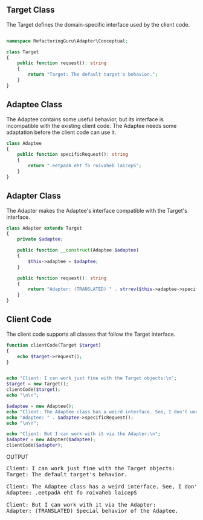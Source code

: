 
## Target Class
The Target defines the domain-specific interface used by the client code.

```php

namespace RefactoringGuru\Adapter\Conceptual;

class Target
{
    public function request(): string
    {
        return "Target: The default target's behavior.";
    }
}

```

## Adaptee Class
 The Adaptee contains some useful behavior, but its interface is incompatible with the existing client code. The Adaptee needs some adaptation before the client code can use it.

```php
class Adaptee
{
    public function specificRequest(): string
    {
        return ".eetpadA eht fo roivaheb laicepS";
    }
}

```

## Adapter Class
The Adapter makes the Adaptee's interface compatible with the Target's interface.

```php
class Adapter extends Target
{
    private $adaptee;

    public function __construct(Adaptee $adaptee)
    {
        $this->adaptee = $adaptee;
    }

    public function request(): string
    {
        return "Adapter: (TRANSLATED) " . strrev($this->adaptee->specificRequest());
    }
}

```

## Client Code
The client code supports all classes that follow the Target interface.

```php
function clientCode(Target $target)
{
    echo $target->request();
}


echo "Client: I can work just fine with the Target objects:\n";
$target = new Target();
clientCode($target);
echo "\n\n";

$adaptee = new Adaptee();
echo "Client: The Adaptee class has a weird interface. See, I don't understand it:\n";
echo "Adaptee: " . $adaptee->specificRequest();
echo "\n\n";

echo "Client: But I can work with it via the Adapter:\n";
$adapter = new Adapter($adaptee);
clientCode($adapter);
```

OUTPUT
<pre>
Client: I can work just fine with the Target objects:
Target: The default target's behavior.

Client: The Adaptee class has a weird interface. See, I don't understand it:
Adaptee: .eetpadA eht fo roivaheb laicepS

Client: But I can work with it via the Adapter:
Adapter: (TRANSLATED) Special behavior of the Adaptee.
</pre>
